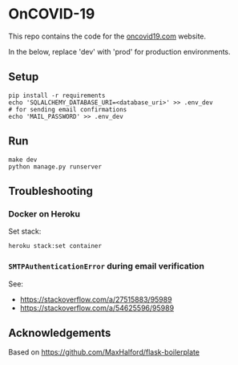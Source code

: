 # OnCOVID-19

This repo contains the code for the [oncovid19.com](http://oncovid19.com)
website.

In the below, replace 'dev' with 'prod' for production environments.

## Setup

```
pip install -r requirements
echo 'SQLALCHEMY_DATABASE_URI=<database_uri>' >> .env_dev
# for sending email confirmations
echo 'MAIL_PASSWORD' >> .env_dev
```

## Run

```
make dev
python manage.py runserver
```

## Troubleshooting

### Docker on Heroku

Set stack:

```
heroku stack:set container
```

### `SMTPAuthenticationError` during email verification

See:
- https://stackoverflow.com/a/27515883/95989
- https://stackoverflow.com/a/54625596/95989

## Acknowledgements

Based on https://github.com/MaxHalford/flask-boilerplate
